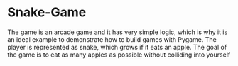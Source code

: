 # Snake-Game
The game is an arcade game and it has very simple logic, which is why it is an ideal example to demonstrate how to build games with Pygame. The player is represented as snake, which grows if it eats an apple. The goal of the game is to eat as many apples as possible without colliding into yourself
